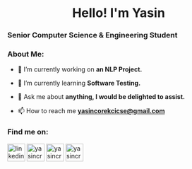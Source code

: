 <h1 align="center">Hello! I'm Yasin  </h1> 
<h3 align="Left">Senior Computer Science & Engineering Student 

 </p>
<h3>About Me:</h3>

- 🔭 I’m currently working on **an NLP Project.**

- 🌱 I’m currently learning **Software Testing.**

- 💬 Ask me about **anything, I would be delighted to assist.**

- 📫 How to reach me **yasincorekcicse@gmail.com**

<h3 align="left">Find me on:</h3>
<p align="left">
<a href="https://linkedin.com/in/yasincorekci/" target="blank"><img align="center" src="https://raw.githubusercontent.com/rahuldkjain/github-profile-readme-generator/master/src/images/icons/Social/linked-in-alt.svg" alt="linkedin.com/in/yasincorekci" height="40" width="40" /></a>
</a>
<a href="https://twitter.com/yasincrkc" target="blank"><img align="center" src="https://raw.githubusercontent.com/rahuldkjain/github-profile-readme-generator/master/src/images/icons/Social/twitter.svg" alt="yasincrkc" height="40" width="40" /></a>
</a>
<a href="https://instagram.com/yasincrkc" target="blank"><img align="center" src="https://raw.githubusercontent.com/rahuldkjain/github-profile-readme-generator/master/src/images/icons/Social/instagram.svg" alt="yasincrkc" height="40" width="40" /></a>
</a> 
<a href="https://www.facebook.com/yasincrkc" target="blank"><img align="center" src="https://raw.githubusercontent.com/rahuldkjain/github-profile-readme-generator/master/src/images/icons/Social/facebook.svg" alt="yasincrkc" height="40" width="40" /></a>
  
